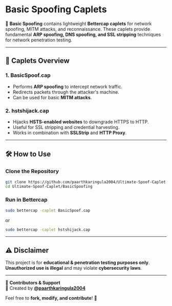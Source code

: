 # Basic Spoofing Caplets  

🚀 **Basic Spoofing** contains lightweight **Bettercap caplets** for network spoofing, MITM attacks, and reconnaissance. These caplets provide fundamental **ARP spoofing, DNS spoofing, and SSL stripping** techniques for network penetration testing.  

---

## 📌 Caplets Overview  

### **1. BasicSpoof.cap**  
- Performs **ARP spoofing** to intercept network traffic.  
- Redirects packets through the attacker's machine.  
- Can be used for basic **MITM attacks**.  

### **2. hstshijack.cap**  
- Hijacks **HSTS-enabled websites** to downgrade HTTPS to HTTP.  
- Useful for SSL stripping and credential harvesting.  
- Works in combination with **SSLStrip** and **HTTP Proxy**.  

---

## 🛠️ How to Use  

### **Clone the Repository**  
```sh
git clone https://github.com/paarthkaringula2004/Ultimate-Spoof-Caplet.git
cd Ultimate-Spoof-Caplet/BasicSpoofing
```

### **Run in Bettercap**  
```sh
sudo bettercap -caplet BasicSpoof.cap
```
or  
```sh
sudo bettercap -caplet hstshijack.cap
```

---

## ⚠️ Disclaimer  
This project is for **educational & penetration testing purposes only**. **Unauthorized use is illegal** and may violate **cybersecurity laws**.  

---

📌 **Contributors & Support**  
👤 Created by **[@paarthkaringula2004](https://github.com/paarthkaringula2004)**  

Feel free to **fork, modify, and contribute**! 🚀  
